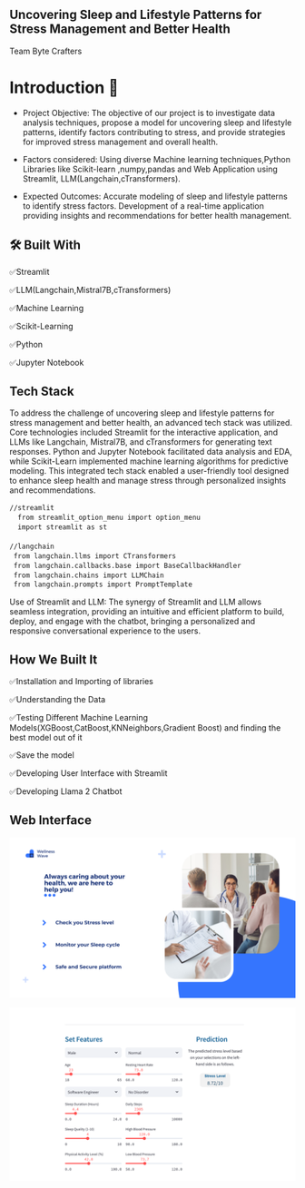 
## Uncovering Sleep and Lifestyle Patterns for Stress Management and Better Health

Team Byte Crafters

# Introduction 👋
- Project Objective: The objective of our project is to investigate data analysis techniques, propose a model for uncovering sleep and lifestyle patterns, identify factors contributing to stress, and provide strategies for improved stress management and overall health.

- Factors considered: Using diverse Machine learning techniques,Python Libraries like Scikit-learn ,numpy,pandas and Web Application using Streamlit, LLM(Langchain,cTransformers).

- Expected Outcomes: Accurate modeling of sleep and lifestyle patterns to identify stress factors. Development of a real-time application providing insights and recommendations for better health management.






## 🛠 Built With
✅Streamlit

✅LLM(Langchain,Mistral7B,cTransformers)

✅Machine Learning

✅Scikit-Learning

✅Python

✅Jupyter Notebook



## Tech Stack
 To address the challenge of uncovering sleep and lifestyle patterns for stress management and better health, an advanced tech stack was utilized. Core technologies included Streamlit for the interactive application, and LLMs like Langchain, Mistral7B, and cTransformers for generating text responses. Python and Jupyter Notebook facilitated data analysis and EDA, while Scikit-Learn implemented machine learning algorithms for predictive modeling. This integrated tech stack enabled a user-friendly tool designed to enhance sleep health and manage stress through personalized insights and recommendations.






```bash
//streamlit
  from streamlit_option_menu import option_menu
  import streamlit as st

//langchain
 from langchain.llms import CTransformers
 from langchain.callbacks.base import BaseCallbackHandler
 from langchain.chains import LLMChain
 from langchain.prompts import PromptTemplate
```

Use of Streamlit and LLM: The synergy of Streamlit and LLM allows seamless integration, providing an intuitive and efficient platform to build, deploy, and engage with the chatbot, bringing a personalized and responsive conversational experience to the users.




## How We Built It

✅Installation and Importing of libraries

✅Understanding the Data

✅Testing Different Machine Learning Models(XGBoost,CatBoost,KNNeighbors,Gradient Boost) and finding the best model out of it

✅Save the model

✅Developing User Interface with Streamlit

✅Developing Llama 2 Chatbot

## Web Interface

![App Screenshot](https://github.com/Aishwarya-HM/BYTE_CRAFTERS_JITHACK/blob/main/IntroImage%20(1).png)

![App Screenshot](https://github.com/Aishwarya-HM/BYTE_CRAFTERS_JITHACK/blob/main/Screenshot%202024-06-07%20225921.png)

